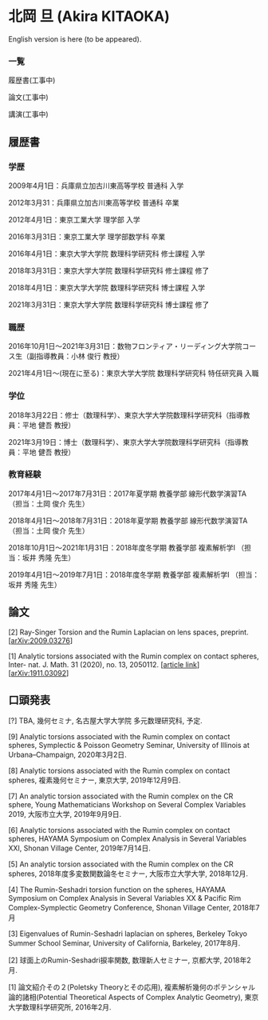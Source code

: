 # 北岡 旦 (Akira KITAOKA)

English version is here (to be appeared).

### 一覧

履歴書(工事中)

論文(工事中)

講演(工事中)



## 履歴書


### 学歴 

2009年4月1日：兵庫県立加古川東高等学校 普通科 入学

2012年3月31：兵庫県立加古川東高等学校 普通科 卒業

2012年4月1日：東京工業大学 理学部 入学

2016年3月31日：東京工業大学 理学部数学科 卒業

2016年4月1日：東京大学大学院 数理科学研究科 修士課程 入学

2018年3月31日：東京大学大学院 数理科学研究科 修士課程 修了

2018年4月1日：東京大学大学院 数理科学研究科 博士課程 入学

2021年3月31日：東京大学大学院 数理科学研究科 博士課程 修了

### 職歴

2016年10月1日〜2021年3月31日：数物フロンティア・リーディング大学院コース生（副指導教員：小林 俊行 教授）

2021年4月1日〜(現在に至る)：東京大学大学院 数理科学研究科 特任研究員 入職


### 学位

2018年3月22日：修士（数理科学）、東京大学大学院数理科学研究科（指導教員：平地 健吾 教授）

2021年3月19日：博士（数理科学）、東京大学大学院数理科学研究科（指導教員：平地 健吾 教授）


### 教育経験

2017年4月1日～2017年7月31日：2017年夏学期 教養学部 線形代数学演習TA （担当：土岡 俊介 先生）

2018年4月1日～2018年7月31日：2018年夏学期 教養学部 線形代数学演習TA （担当：土岡 俊介 先生）

2018年10月1日～2021年1月31日：2018年度冬学期 教養学部 複素解析学I （担当：坂井 秀隆 先生）

2019年4月1日～2019年7月1日：2018年度冬学期 教養学部 複素解析学I （担当：坂井 秀隆 先生）

## 論文

[2] Ray-Singer Torsion and the Rumin Laplacian on lens spaces, preprint.
[[arXiv:2009.03276](https://arxiv.org/abs/2009.03276)]

[1] Analytic torsions associated with the Rumin complex on contact spheres, Inter-
nat. J. Math. 31 (2020), no. 13, 2050112. 
[[article link](https://www.worldscientific.com/doi/10.1142/S0129167X20501128)]
[[arXiv:1911.03092](https://arxiv.org/abs/1911.03092)]

## 口頭発表

[?] TBA, 幾何セミナ, 名古屋大学大学院 多元数理研究科, 予定.

[9] Analytic torsions associated with the Rumin complex on contact spheres, Symplectic & Poisson Geometry Seminar, University of Illinois at Urbana–Champaign, 2020年3月2日.

[8] Analytic torsions associated with the Rumin complex on contact spheres, 複素幾何セミナー, 東京大学, 2019年12月9日.

[7] An analytic torsion associated with the Rumin complex on the CR sphere, Young Mathematicians Workshop on Several Complex Variables 2019, 大阪市立大学, 2019年9月9日.

[6] Analytic torsions associated with the Rumin complex on contact spheres, HAYAMA Symposium on Complex Analysis in Several Variables XXI, Shonan Village Center, 2019年7月14日.

[5] An analytic torsion associated with the Rumin complex on the CR spheres, 2018年度多変数関数論冬セミナー, 大阪市立大学大学, 2018年12月.

[4] The Rumin-Seshadri torsion function on the spheres, HAYAMA Symposium on Complex Analysis in Several Variables XX & Pacific Rim Complex-Symplectic Geometry Conference, Shonan Village Center, 2018年7月 

[3] Eigenvalues of Rumin-Seshadri laplacian on spheres, Berkeley Tokyo Summer School Seminar, University of California, Barkeley, 2017年8月.

[2] 球面上のRumin-Seshadri捩率関数, 数理新人セミナー, 京都大学, 2018年2月.

[1] 論文紹介その２(Poletsky Theoryとその応用), 複素解析幾何のポテンシャル論的諸相(Potential Theoretical Aspects of Complex Analytic Geometry), 東京大学数理科学研究所, 2016年2月. 
